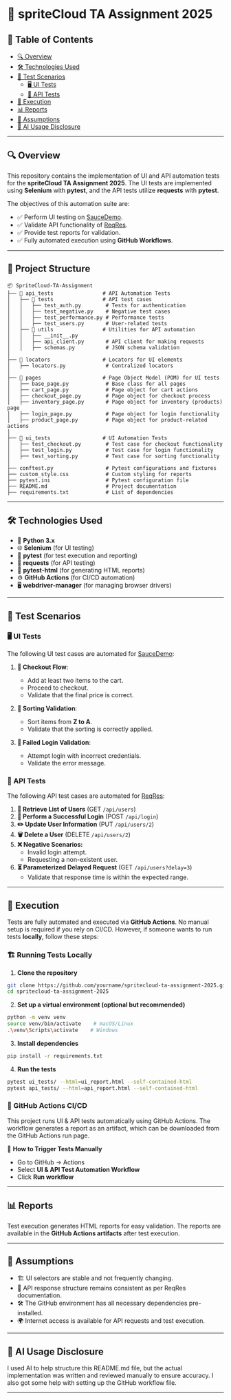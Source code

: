 # 🎯 spriteCloud TA Assignment 2025

## 📜 Table of Contents
- [🔍 Overview](#overview)
- [🛠 Technologies Used](#technologies-used)
- [📝 Test Scenarios](#test-scenarios)
  - [🖥 UI Tests](#ui-tests)
  - [🔌 API Tests](#api-tests)
- [🚀 Execution](#execution)
- [📊 Reports](#reports)
- [🤔 Assumptions](#assumptions)
- [🤖 AI Usage Disclosure](#ai-usage-disclosure)

---

## 🔍 Overview
This repository contains the implementation of UI and API automation tests for the **spriteCloud TA Assignment 2025**. The UI tests are implemented using **Selenium** with **pytest**, and the API tests utilize **requests** with **pytest**. 

The objectives of this automation suite are:
- ✅ Perform UI testing on [SauceDemo](https://www.saucedemo.com/).
- ✅ Validate API functionality of [ReqRes](https://reqres.in/).
- ✅ Provide test reports for validation.
- ✅ Fully automated execution using **GitHub Workflows**.


---

## 📂 Project Structure
```
📦 SpriteCloud-TA-Assignment
├── 📂 api_tests                # API Automation Tests
│   ├── 📂 tests                # API test cases
│   │   ├── test_auth.py        # Tests for authentication
│   │   ├── test_negative.py    # Negative test cases
│   │   ├── test_performance.py # Performance tests
│   │   ├── test_users.py       # User-related tests
│   ├── 📂 utils                # Utilities for API automation
│   │   ├── __init__.py
│   │   ├── api_client.py       # API client for making requests
│   │   ├── schemas.py          # JSON schema validation
│
├── 📂 locators                 # Locators for UI elements
│   ├── locators.py             # Centralized locators
│
├── 📂 pages                    # Page Object Model (POM) for UI tests
│   ├── base_page.py            # Base class for all pages
│   ├── cart_page.py            # Page object for cart actions
│   ├── checkout_page.py        # Page object for checkout process
│   ├── inventory_page.py       # Page object for inventory (products) page
│   ├── login_page.py           # Page object for login functionality
│   ├── product_page.py         # Page object for product-related actions
│
├── 📂 ui_tests                 # UI Automation Tests
│   ├── test_checkout.py        # Test case for checkout functionality
│   ├── test_login.py           # Test case for login functionality
│   ├── test_sorting.py         # Test case for sorting functionality
│
├── conftest.py                 # Pytest configurations and fixtures
├── custom_style.css            # Custom styling for reports
├── pytest.ini                  # Pytest configuration file
├── README.md                   # Project documentation
├── requirements.txt            # List of dependencies
```



---

## 🛠 Technologies Used
- 🐍 **Python 3.x**
- 🌐 **Selenium** (for UI testing)
- 🧪 **pytest** (for test execution and reporting)
- 📡 **requests** (for API testing)
- 📜 **pytest-html** (for generating HTML reports)
- ⚙️ **GitHub Actions** (for CI/CD automation)
- 🖥 **webdriver-manager** (for managing browser drivers)

---

## 📝 Test Scenarios

### 🖥 UI Tests
The following UI test cases are automated for [SauceDemo](https://www.saucedemo.com/):

1. **🛒 Checkout Flow**: 
   - Add at least two items to the cart.
   - Proceed to checkout.
   - Validate that the final price is correct.
   
2. **🔀 Sorting Validation**:
   - Sort items from **Z to A**.
   - Validate that the sorting is correctly applied.
   
3. **🚫 Failed Login Validation**:
   - Attempt login with incorrect credentials.
   - Validate the error message.

### 🔌 API Tests
The following API test cases are automated for [ReqRes](https://reqres.in/):

1. **📂 Retrieve List of Users** (GET `/api/users`)
2. **🔑 Perform a Successful Login** (POST `/api/login`)
3. **✏️ Update User Information** (PUT `/api/users/2`)
4. **🗑 Delete a User** (DELETE `/api/users/2`)
5. **❌ Negative Scenarios:**
   - Invalid login attempt.
   - Requesting a non-existent user.
6. **⏳ Parameterized Delayed Request** (GET `/api/users?delay=3`)
   - Validate that response time is within the expected range.

---

## 🚀 Execution
Tests are fully automated and executed via **GitHub Actions**. No manual setup is required if you rely on CI/CD. However, if someone wants to run tests **locally**, follow these steps:

### 🏗 Running Tests Locally
1. **Clone the repository**
```sh
git clone https://github.com/yourname/spritecloud-ta-assignment-2025.git
cd spritecloud-ta-assignment-2025
```

2. **Set up a virtual environment (optional but recommended)**
```sh
python -m venv venv
source venv/bin/activate    # macOS/Linux
.\venv\Scripts\activate    # Windows
```

3. **Install dependencies**
```sh
pip install -r requirements.txt
```

4. **Run the tests**
```sh
pytest ui_tests/ --html=ui_report.html --self-contained-html
pytest api_tests/ --html=api_report.html --self-contained-html
```

### 🎯 GitHub Actions CI/CD
This project runs UI & API tests automatically using GitHub Actions. The workflow generates a report as an artifact, which can be downloaded from the GitHub Actions run page.

🔹 **How to Trigger Tests Manually**
- Go to GitHub → Actions
- Select **UI & API Test Automation Workflow**
- Click **Run workflow**

---

## 📊 Reports
Test execution generates HTML reports for easy validation. The reports are available in the **GitHub Actions artifacts** after test execution.

---

## 🤔 Assumptions
- 🏗 UI selectors are stable and not frequently changing.
- 📜 API response structure remains consistent as per ReqRes documentation.
- 🛠 The GitHub environment has all necessary dependencies pre-installed.
- 🌍 Internet access is available for API requests and test execution.

---

## 🤖 AI Usage Disclosure
I used AI to help structure this README.md file, but the actual implementation was written and reviewed manually to ensure accuracy. I also got some help with setting up the GitHub workflow file.

---
